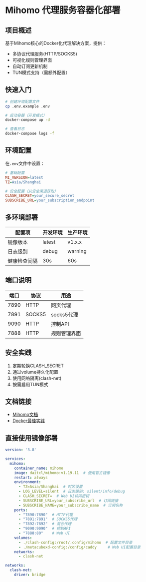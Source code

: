 # Mihomo 代理服务容器化部署

## 项目概述
基于Mihomo核心的Docker化代理解决方案，提供：
- 多协议代理服务(HTTP/SOCKS5)
- 可视化规则管理界面
- 自动订阅更新机制
- TUN模式支持（需额外配置）

## 快速入门
```bash
# 创建环境配置文件
cp .env.example .env

# 启动容器（开发模式）
docker-compose up -d

# 查看日志
docker-compose logs -f
```

## 环境配置
在`.env`文件中设置：
```ini
# 基础配置
MI_VERSION=latest
TZ=Asia/Shanghai

# 安全配置（从安全渠道获取）
CLASH_SECRET=your_secure_secret
SUBSCRIBE_URL=your_subscription_endpoint
```

## 多环境部署
| 配置项       | 开发环境          | 生产环境          |
|--------------|-------------------|-------------------|
| 镜像版本     | latest            | v1.x.x            |
| 日志级别     | debug             | warning           |
| 健康检查间隔 | 30s               | 60s               |

## 端口说明
| 端口  | 协议    | 用途               |
|-------|---------|--------------------|
| 7890  | HTTP    | 网页代理           |
| 7891  | SOCKS5  |  socks5代理        |
| 9090  | HTTP    | 控制API            |
| 7888  | HTTP    | 规则管理界面       |

## 安全实践
1. 定期轮换CLASH_SECRET
2. 通过volume持久化配置
3. 使用网络隔离(clash-net)
4. 按需启用TUN模式

## 文档链接
- [Mihomo文档](https://github.com/MetaCubeX/mihomo)
- [Docker最佳实践](https://docs.docker.com/develop/)

## 直接使用镜像部署

```yaml
version: '3.8'

services:
  mihomo:
    container_name: mihomo
    image: daitcl/mihomo:v1.19.11  # 使用官方镜像
    restart: always
    environment:
      - TZ=Asia/Shanghai  # 时区设置
      - LOG_LEVEL=silent  # 日志级别: silent/info/debug
      - CLASH_SECRET=  # Web UI访问密钥
      - SUBSCRIBE_URL=your_subscribe_url  # 订阅链接
      - SUBSCRIBE_NAME=your_subscribe_name  # 订阅名称
    ports:
      - "7890:7890"  # HTTP代理
      - "7891:7891"  # SOCKS5代理
      - "7892:7892"  # 混合代理
      - "9090:9090"  # 控制API
      - "7888:80"    # Web UI
    volumes:
      - ./clash-config:/root/.config/mihomo  # 配置文件目录
      - ./metacubexd-config:/config/caddy     # Web UI配置目录
    networks:
      - clash-net

networks:
  clash-net:
    driver: bridge
```